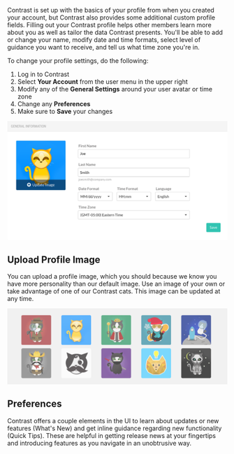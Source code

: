 <!--
title: "Profile Settings"
description: "Overview of a user's profile settings"
tags: "user profile settings manage account"
-->

Contrast is set up with the basics of your profile from when you created your account, but Contrast also provides some additional custom profile fields. Filling out your Contrast profile helps other members learn more about you as well as tailor the data Contrast presents. You'll be able to add or change your name, modify date and time formats, select level of guidance you want to receive, and tell us what time zone you're in. 

To change your profile settings, do the following:

1. Log in to Contrast
2. Select **Your Account** from the user menu in the upper right
3. Modify any of the **General Settings** around your user avatar or time zone
4. Change any **Preferences** 
5. Make sure to **Save** your changes

<a href="assets/images/Profile_Settings.png" rel="lightbox" title="Profile Settings"><img class="thumbnail" src="assets/images/Profile_Settings.png"/></a>

## Upload Profile Image
You can upload a profile image, which you should because we know you have more personality than our default image. Use an image of your own or take advantage of one of our Contrast cats. This image can be updated at any time.  

<a href="assets/images/Contrast_Cats.png" rel="lightbox" title="Contrast Cats"><img class="thumbnail" src="assets/images/Contrast_Cats.png"/></a>

## Preferences
Contrast offers a couple elements in the UI to learn about updates or new features (What's New) and get inline guidance regarding new functionality (Quick Tips). These are helpful in getting release news at your fingertips and introducing features as you navigate in an unobtrusive way. 